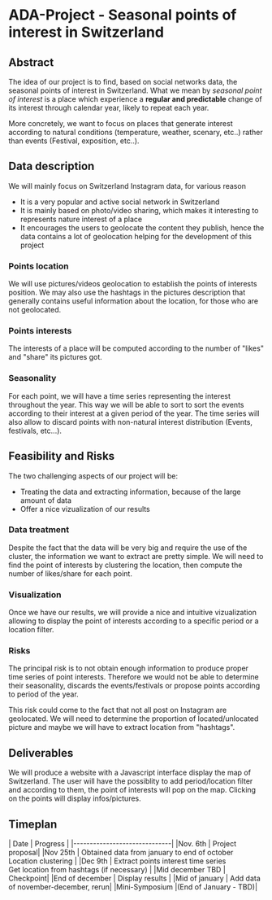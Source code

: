 # ADA-Project - Seasonal points of interest in Switzerland

## Abstract

The idea of our project is to find, based on social networks data, the seasonal points of interest in Switzerland. What we mean by *seasonal point of interest* is a place which experience a **regular and predictable** change of its interest through calendar year, likely to repeat each year.   

More concretely, we want to focus on places that generate interest according to natural conditions (temperature, weather, scenary, etc..) rather than events (Festival, exposition, etc..).

## Data description 

We will mainly focus on Switzerland Instagram data, for various reason
* It is a very popular and active social network in Switzerland
* It is mainly based on photo/video sharing, which makes it interesting to represents nature interest of a place
* It encourages the users to geolocate the content they publish, hence the data contains a lot of geolocation helping for the development of this project

### Points location

We will use pictures/videos geolocation to establish the points of interests position. We may also use the hashtags in the pictures description that generally contains useful information about the location, for those who are not geolocated.

### Points interests

The interests of a place will be computed according to the number of "likes" and "share" its pictures got.

### Seasonality

For each point, we will have a time series representing the interest throughout the year. This way we will be able to sort to sort the events according to their interest at a given period of the year. The time series will also allow to discard points with non-natural interest distribution (Events, festivals, etc...).

## Feasibility and Risks 

The two challenging aspects of our project will be:
* Treating the data and extracting information, because of the large amount of data
* Offer a nice vizualization of our results

### Data treatment

Despite the fact that the data will be very big and require the use of the cluster, the information we want to extract are pretty simple. We will need to find the point of interests by clustering the location, then compute the number of likes/share for each point.

### Visualization

Once we have our results, we will provide a nice and intuitive vizualization allowing to display the point of interests according to a specific period or a location filter.

### Risks

The principal risk is to not obtain enough information to produce proper time series of point interests. Therefore we would not be able to determine their seasonality, discards the events/festivals or propose points according to period of the year.

This risk could come to the fact that not all post on Instagram are geolocated. We will need to determine the proportion of located/unlocated picture and maybe we will have to extract location from "hashtags".

## Deliverables 

We will produce a website with a Javascript interface display the map of Switzerland. The user will have the possiblity to add period/location filter and according to them, the point of interests will pop on the map. Clicking on the points will display infos/pictures.

## Timeplan

| Date     |   Progress |
|------------------------------|
|Nov. 6th  | Project proposal|
|Nov 25th | Obtained data from january to end of october <br> Location clustering |
|Dec 9th | Extract points interest time series <br> Get location from hashtags (if necessary) |
|Mid december TBD | Checkpoint|
|End of december | Display results |
|Mid of january | Add data of november-december, rerun|
|Mini-Symposium |(End of January - TBD)|
